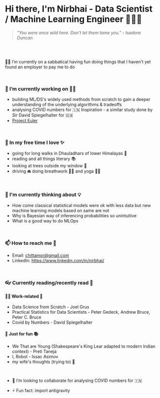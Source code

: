 <!--
**Nirbhai/Nirbhai** is a ✨ _special_ ✨ repository because its `README.md` (this file) appears on your GitHub profile.

Here are some ideas to get you started:

- 🔭 I’m currently working on ...
- 🌱 I’m currently learning ...
- 👯 I’m looking to collaborate on ...
- 🤔 I’m looking for help with ...
- 💬 Ask me about ...
- 📫 How to reach me: ...
- 😄 Pronouns: ...
- ⚡ Fun fact: ...
-->

# Hi there, I'm Nirbhai - Data Scientist / Machine Learning Engineer 👨🏻‍💻
> _"You were once wild here. 
> Don’t let them tame you." - Isadora Duncan_

<br />
<br />

🤸‍♂️ I’m currently on a sabbatical having fun doing things that I haven't yet found an employer to pay me to do

<br />

### 🔭 I’m currently working on ☝🏻 
  * building ML/DS's widely used methods from scratch to gain a deeper understanding of the underlying algorithms & tradeoffs
  * analysing COVID numbers for 🇮🇳 Inspiration - a similar study done by Sir David Spiegelhalter for 🇬🇧
  * [Project Euler](https://projecteuler.net/about)

<br />

### 🌱 In my free time I love ✨
  * going for long walks in Dhauladhars of lower Himalayas 🚶  
  * reading and all things literary 📚
  * looking at trees outside my window 🌲
  * driving 🚘 doing breathwork 😮‍💨 and yoga 🧘‍♂️

<br />

### 🤔 I'm currently thinking about 💡
  * How come classical statistical models were ok with less data but new machine learning models based on same are not
  * Why is Bayesian way of inferencing probabilities so unintuitive
  * What is a good way to do MLOps

<br />

### 📫 How to reach me 💬 
  * Email: chittamor@gmail.com
  * LinkedIn: https://www.linkedin.com/in/nirbhai/

<br />

### 👓 Currently reading/recently read 📖
#### 👨‍🏫 Work-related 📒
  * Data Science from Scratch - Joel Grus
  * Practical Statistics for Data Scientists - Peter Gedeck, Andrew Bruce, Peter C. Bruce
  * Covid by Numbers - David Spiegelhalter
#### 🤩 Just for fun 📚
  * We That are Young (Shakespeare's King Lear adapted to modern Indian context) - Preti Taneja
  * I, Robot - Issac Asimov
  * my wife's thoughts (trying to) 💭

<br />

- 👥 I’m looking to collaborate for analysing COVID numbers for 🇮🇳

- ⚡ Fun fact: import antigravity
